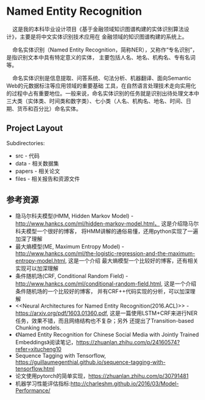 Named Entity Recognition
=======================
       
&nbsp;&nbsp;&nbsp;&nbsp;这是我的本科毕业设计项目《基于金融领域知识图谱构建的实体识别算法设计》，主要是将中文实体识别技术应用在
金融领域的知识图谱构建的系统上。

 &nbsp;&nbsp;&nbsp;&nbsp;命名实体识别（Named Entity Recognition，简称NER），又称作“专名识别”，是指识别文本中具有特定意义的实体，
主要包括人名、地名、机构名、专有名词等。

 &nbsp;&nbsp;&nbsp;&nbsp;命名实体识别是信息提取、问答系统、句法分析、机器翻译、面向Semantic Web的元数据标注等应用领域的重要基础
工具，在自然语言处理技术走向实用化的过程中占有重要地位。一般来说，命名实体识别的任务就是识别出待处理文本中
三大类（实体类、时间类和数字类）、七小类（人名、机构名、地名、时间、日期、货币和百分比）命名实体。

Project Layout
--------------



Subdirectories:

- src - 代码
- data - 相关数据集
- papers - 相关论文
- files - 相关报告和资源文件


参考资源
------------------

- 隐马尔科夫模型(HMM, Hidden Markov Model) -  http://www.hankcs.com/ml/hidden-markov-model.html， 这是介绍隐马尔科夫模型一个很好的博客，
将HMM讲解的通俗易懂，还用python实现了一遍加深了理解
- 最大熵模型(ME, Maximum Entropy Model) - http://www.hankcs.com/ml/the-logistic-regression-and-the-maximum-entropy-model.html, 这是一个介绍
最大熵模型一个比较好的博客，还有相关实现可以加深理解
- 条件随机场(CRF, Conditional Random Field) - http://www.hankcs.com/ml/conditional-random-field.html, 这是一个介绍条件随机场的一个比较好的博客，
并有CRF++代码实现的分析，可以加深理解
- <<Neural Architectures for Named Entity Recognition(2016.ACL)>> - https://arxiv.org/pdf/1603.01360.pdf, 这是一篇使用LSTM+CRF来进行NER任务，效果不错，而且网络结构也不复杂；另外
还提出了Transition-based Chunking models.
- 《Named Entity Recognition for Chinese Social Media with Jointly Trained Embeddings》阅读笔记，https://zhuanlan.zhihu.com/p/24160574?refer=xitucheng10
- Sequence Tagging with Tensorflow, https://guillaumegenthial.github.io/sequence-tagging-with-tensorflow.html
- 论文<End-to-end Sequence Labeling via Bi-directional LSTM-CNNs-CRF>使用pytorch的简单实现，https://zhuanlan.zhihu.com/p/30791481
- 机器学习性能评估指标:http://charleshm.github.io/2016/03/Model-Performance/